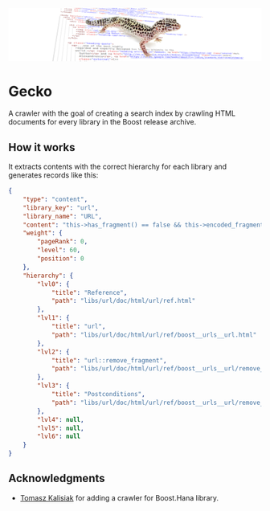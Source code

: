 ![Gecko](img/logo.png)

# Gecko

A crawler with the goal of creating a search index by crawling HTML documents for every library in the Boost release archive.

## How it works

It extracts contents with the correct hierarchy for each library and generates records like this:

```JSON
{
    "type": "content",
    "library_key": "url",
    "library_name": "URL",
    "content": "this->has_fragment() == false && this->encoded_fragment() == \"\"",
    "weight": {
        "pageRank": 0,
        "level": 60,
        "position": 0
    },
    "hierarchy": {
        "lvl0": {
            "title": "Reference",
            "path": "libs/url/doc/html/url/ref.html"
        },
        "lvl1": {
            "title": "url",
            "path": "libs/url/doc/html/url/ref/boost__urls__url.html"
        },
        "lvl2": {
            "title": "url::remove_fragment",
            "path": "libs/url/doc/html/url/ref/boost__urls__url/remove_fragment.html"
        },
        "lvl3": {
            "title": "Postconditions",
            "path": "libs/url/doc/html/url/ref/boost__urls__url/remove_fragment.html#url.ref.boost__urls__url.remove_fragment.postconditions"
        },
        "lvl4": null,
        "lvl5": null,
        "lvl6": null
    }
}
```

## Acknowledgments

- [Tomasz Kalisiak](https://github.com/Bobini1) for adding a crawler for Boost.Hana library.

